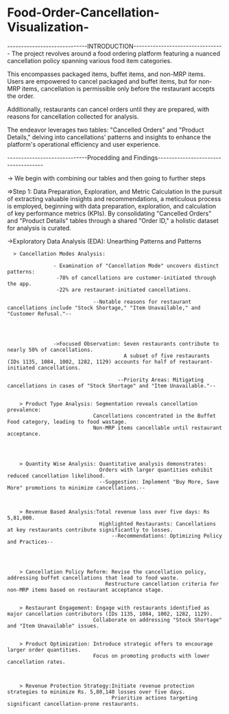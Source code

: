 # Food-Order-Cancellation-Visualization-

-----------------------------INTRODUCTION---------------------------------
The project revolves around a food ordering platform featuring a nuanced cancellation policy spanning various food item categories. 

This encompasses packaged items, buffet items, and non-MRP items. Users are empowered to cancel packaged and buffet items, but for non-MRP items, cancellation is permissible only before the restaurant accepts the order. 

Additionally, restaurants can cancel orders until they are prepared, with reasons for cancellation collected for analysis. 

The endeavor leverages two tables: "Cancelled Orders" and "Product Details," delving into cancellations' patterns and insights to enhance the platform's operational efficiency and user experience.


-----------------------------Procedding and Findings------------------------------------

-> We begin with combining our tables and then going to further steps

=>Step 1: Data Preparation, Exploration, and Metric Calculation 
                     In the pursuit of extracting valuable insights and recommendations, a meticulous process is employed, beginning with data preparation, exploration, and                      calculation of key performance metrics (KPIs). By consolidating "Cancelled Orders" and "Product Details" tables through a shared "Order ID," a holistic                      dataset for analysis is curated.



->Exploratory Data Analysis (EDA): Unearthing Patterns and Patterns

      > Cancellation Modes Analysis:

                   - Examination of "Cancellation Mode" uncovers distinct patterns:
                    -78% of cancellations are customer-initiated through the app.
                    -22% are restaurant-initiated cancellations.

                                --Notable reasons for restaurant cancellations include "Stock Shortage," "Item Unavailable," and "Customer Refusal."--



             
                   ->Focused Observation: Seven restaurants contribute to nearly 50% of cancellations.
                                          A subset of five restaurants (IDs 1135, 1084, 1002, 1282, 1129) accounts for half of restaurant-initiated cancellations.
                                        
                                        --Priority Areas: Mitigating cancellations in cases of "Stock Shortage" and "Item Unavailable."--
  

        > Product Type Analysis: Segmentation reveals cancellation prevalence:
                                Cancellations concentrated in the Buffet Food category, leading to food wastage.
                                Non-MRP items cancellable until restaurant acceptance.


          
          
        > Quantity Wise Analysis: Quantitative analysis demonstrates:
                                  Orders with larger quantities exhibit reduced cancellation likelihood.
                                  --Suggestion: Implement "Buy More, Save More" promotions to minimize cancellations.--
            


        > Revenue Based Analysis:Total revenue loss over five days: Rs 5,81,000.
                                  Highlighted Restaurants: Cancellations at key restaurants contribute significantly to losses.
                                      --Recommendations: Optimizing Policy and Practices--
            



        > Cancellation Policy Reform: Revise the cancellation policy, addressing buffet cancellations that lead to food waste.
                                    Restructure cancellation criteria for non-MRP items based on restaurant acceptance stage.


        > Restaurant Engagement: Engage with restaurants identified as major cancellation contributors (IDs 1135, 1084, 1002, 1282, 1129).
                                Collaborate on addressing "Stock Shortage" and "Item Unavailable" issues.


        > Product Optimization: Introduce strategic offers to encourage larger order quantities.
                                Focus on promoting products with lower cancellation rates.
                              


        > Revenue Protection Strategy:Initiate revenue protection strategies to minimize Rs. 5,80,140 losses over five days.
                                      Prioritize actions targeting significant cancellation-prone restaurants.
